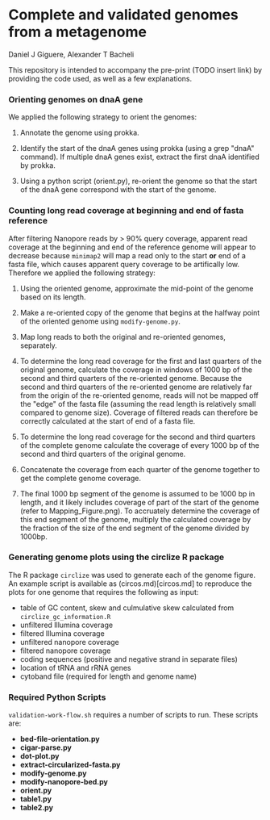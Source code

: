 # Complete and validated genomes from a metagenome

Daniel J Giguere, Alexander T Bacheli

This repository is intended to accompany the pre-print (TODO insert link) by providing the code used, as well as a few explanations. 

### Orienting genomes on dnaA gene

We applied the following strategy to orient the genomes:

1. Annotate the genome using prokka.

2. Identify the start of the dnaA genes using prokka (using a grep "dnaA" command). If multiple dnaA genes exist, extract the first dnaA identified by prokka. 

3. Using a python script (orient.py), re-orient the genome so that the start of the dnaA gene correspond with the start of the genome. 

### Counting long read coverage at beginning and end of fasta reference

After filtering Nanopore reads by > 90% query coverage, apparent read coverage at the beginning and end of the reference genome will appear to decrease because `minimap2` will map a read only to the start **or** end of a fasta file, which causes apparent query coverage to be artifically low. Therefore we applied the following strategy:

1. Using the oriented genome, approximate the mid-point of the genome based on its length.

2. Make a re-oriented copy of the genome that begins at the halfway point of the oriented genome using `modify-genome.py`. 

3. Map long reads to both the original and re-oriented genomes, separately. 

4. To determine the long read coverage for the first and last quarters of the original genome, calculate the coverage in windows of 1000 bp of the second and third quarters of the re-oriented genome. Because the second and third quarters of the re-oriented genome are relatively far from the origin of the re-oriented genome, reads will not be mapped off the "edge" of the fasta file (assuming the read length is relatively small compared to genome size). Coverage of filtered reads can therefore be correctly calculated at the start of end of a fasta file.

5. To determine the long read coverage for the second and third quarters of the complete genome calculate the coverage of every 1000 bp of the second and third quarters of the original genome. 

6. Concatenate the coverage from each quarter of the genome together to get the complete genome coverage.

7. The final 1000 bp segment of the genome is assumed to be 1000 bp in length, and it likely includes coverage of part of the start of the genome (refer to Mapping_Figure.png). To accruately determine the coverage of this end segment of the genome, multiply the calculated coverage by the fraction of the size of the end segment of the genome divided by 1000bp. 

### Generating genome plots using the circlize R package 

The R package `circlize` was used to generate each of the genome figure. An example script is available as (circos.md)[circos.md] to reproduce the plots for one genome that requires the following as input:  

  - table of GC content, skew and culmulative skew calculated from `circlize_gc_information.R`
  - unfiltered Illumina coverage
  - filtered Illumina coverage
  - unfiltered nanopore coverage
  - filtered nanopore coverage
  - coding sequences (positive and negative strand in separate files)
  - location of tRNA and rRNA genes
  - cytoband file (required for length and genome name)

### Required Python Scripts

`validation-work-flow.sh` requires a number of scripts to run. These scripts are:
- __bed-file-orientation.py__
- __cigar-parse.py__ 
- __dot-plot.py__
- __extract-circularized-fasta.py__
- __modify-genome.py__
- __modify-nanopore-bed.py__
- __orient.py__
- __table1.py__
- __table2.py__

